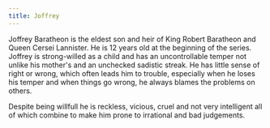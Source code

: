 ```yaml
---
title: Joffrey
---
```


Joffrey Baratheon is the eldest son and heir of King Robert Baratheon and Queen Cersei Lannister. He is 12 years old at the beginning of the series. Joffrey is strong-willed as a child and has an uncontrollable temper not unlike his mother's and an unchecked sadistic streak. He has little sense of right or wrong, which often leads him to trouble, especially when he loses his temper and when things go wrong, he always blames the problems on others.

Despite being willfull he is reckless, vicious, cruel and not very intelligent all of which combine to make him prone to irrational and bad judgements. 


